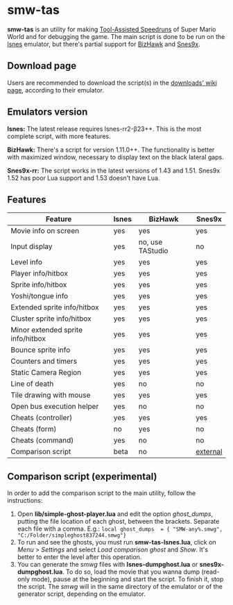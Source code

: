 smw-tas
=======
**smw-tas** is an utility for making [Tool-Assisted Speedruns](http://tasvideos.org/) of Super Mario World and for debugging the game. The main script is done to be run on the [lsnes](http://tasvideos.org/Lsnes.html) emulator, but there's partial support for [BizHawk](http://tasvideos.org/BizHawk.html) and [Snes9x](https://code.google.com/p/snes9x-rr/).

Download page
-------------
Users are recommended to download the script(s) in the [downloads' wiki page](https://github.com/rodamaral/smw-tas/wiki/Downloads), according to their emulator.

Emulators version
-----------------
**lsnes:**
The latest release requires lsnes-rr2-β23++. This is the most complete script, with more features.

**BizHawk:**
There's a script for version 1.11.0++.
The functionality is better with maximized window, necessary to display text on the black lateral gaps.

**Snes9x-rr:**
The script works in the latest versions of 1.43 and 1.51. Snes9x 1.52 has poor Lua support and 1.53 doesn't have Lua.

Features
--------
Feature|lsnes | BizHawk |Snes9x
------------ | ------------- | ------------- | -------------
Movie info on screen|yes|yes|yes
Input display|yes|no, use TAStudio|no
Level info|yes|yes|yes
Player info/hitbox|yes|yes|yes
Sprite info/hitbox|yes|yes|yes
Yoshi/tongue info|yes|yes|yes
Extended sprite info/hitbox|yes|yes|yes
Cluster sprite info/hitbox|yes|yes|yes
Minor extended sprite info/hitbox|yes|yes|yes
Bounce sprite info|yes|yes|yes
Counters and timers|yes|yes|yes
Static Camera Region|yes|yes|yes
Line of death|yes|no|no
Tile drawing with mouse|yes|yes|yes
Open bus execution helper|yes|no|no
Cheats (controller)|yes|yes|yes
Cheats (form)|no|yes|no
Cheats (command)|yes|no|no
Comparison script|beta|no|[external](http://tasvideos.org/forum/viewtopic.php?p=219824#219824)


Comparison script (experimental)
--------------------------------
In order to add the comparison script to the main utility, follow the instructions:

 1.  Open **lib/simple-ghost-player.lua** and edit the option *ghost_dumps*, putting the file location of each ghost, between the brackets. Separate each file with a comma. E.g.: `local ghost_dumps  = { "SMW-any%.smwg", "C:/Folder/simpleghost837244.smwg"}`
 2. To run and see the ghosts, you must run **smw-tas-lsnes.lua**, click on *Menu* > *Settings* and select *Load comparison ghost* and *Show*. It's better to enter the level after this operation.
 3. You can generate the *smwg* files with **lsnes-dumpghost.lua** or **snes9x-dumpghost.lua**. To do so, load the movie that you wanna dump (read-only mode), pause at the beginning and start the script. To finish it, stop the script. The *smwg* will in the same directory of the emulator or of the generator script, depending on the emulator.
